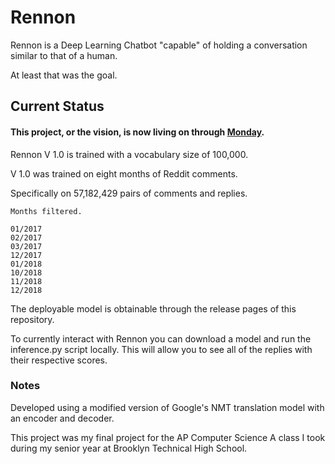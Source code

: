 # Rennon

Rennon is a Deep Learning Chatbot "capable" of holding a conversation similar to that of a human. 

At least that was the goal.

## Current Status
#### This project, or the vision, is now living on through [Monday](https://github.com/AfaqAnwar/Monday).

Rennon V 1.0 is trained with a vocabulary size of 100,000. 

V 1.0 was trained on eight months of Reddit comments.

Specifically on  57,182,429 pairs of comments and replies.

```
Months filtered.

01/2017
02/2017
03/2017
12/2017
01/2018
10/2018
11/2018
12/2018
```
The deployable model is obtainable through the release pages of this repository.

To currently interact with Rennon you can download a model and run the inference.py script locally. This will allow you to see all of the replies with their respective scores.

### Notes

Developed using a modified version of Google's NMT translation model with an encoder and decoder.

This project was my final project for the AP Computer Science A class I took during my senior year at Brooklyn Technical High School.

